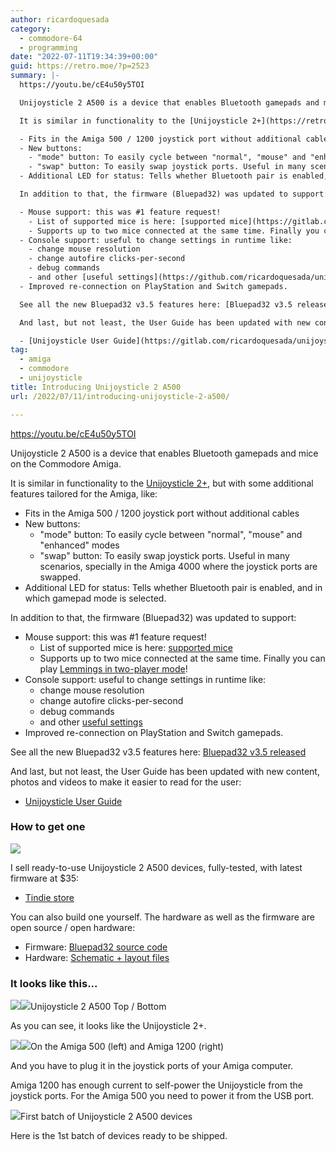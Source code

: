 ```yaml
---
author: ricardoquesada
category:
  - commodore-64
  - programming
date: "2022-07-11T19:34:39+00:00"
guid: https://retro.moe/?p=2523
summary: |-
  https://youtu.be/cE4u50y5TOI

  Unijoysticle 2 A500 is a device that enables Bluetooth gamepads and mice on the Commodore Amiga.

  It is similar in functionality to the [Unijoysticle 2+](https://retro.moe/2021/10/20/introducing-unijoysticle-2/), but with some additional features tailored for the Amiga, like:

  - Fits in the Amiga 500 / 1200 joystick port without additional cables
  - New buttons:
    - "mode" button: To easily cycle between "normal", "mouse" and "enhanced" modes
    - "swap" button: To easily swap joystick ports. Useful in many scenarios, specially in the Amiga 4000 where the joystick ports are swapped.
  - Additional LED for status: Tells whether Bluetooth pair is enabled, and in which gamepad mode is selected.

  In addition to that, the firmware (Bluepad32) was updated to support:

  - Mouse support: this was #1 feature request!
    - List of supported mice is here: [supported mice](https://gitlab.com/ricardoquesada/bluepad32/-/blob/main/docs/supported_mice.md)
    - Supports up to two mice connected at the same time. Finally you can play [Lemmings in two-player mode](https://lemmings.fandom.com/wiki/Lemmings_two-player)!
  - Console support: useful to change settings in runtime like:
    - change mouse resolution
    - change autofire clicks-per-second
    - debug commands
    - and other [useful settings](https://github.com/ricardoquesada/unijoysticle2/blob/main/docs/user_guide.md#console)
  - Improved re-connection on PlayStation and Switch gamepads.

  See all the new Bluepad32 v3.5 features here: [Bluepad32 v3.5 released](https://retro.moe/2022/07/10/bluepad32-v3-5-released/)

  And last, but not least, the User Guide has been updated with new content, photos and videos to make it easier to read for the user:

  - [Unijoysticle User Guide](https://gitlab.com/ricardoquesada/unijoysticle2/-/blob/main/docs/user_guide.md)
tag:
  - amiga
  - commodore
  - unijoysticle
title: Introducing Unijoysticle 2 A500
url: /2022/07/11/introducing-unijoysticle-2-a500/

---
```

https://youtu.be/cE4u50y5TOI

Unijoysticle 2 A500 is a device that enables Bluetooth gamepads and mice on the Commodore Amiga.

It is similar in functionality to the [Unijoysticle 2+](/2021/10/20/introducing-unijoysticle-2/), but with some additional features tailored for the Amiga, like:

- Fits in the Amiga 500 / 1200 joystick port without additional cables
- New buttons:
  - "mode" button: To easily cycle between "normal", "mouse" and "enhanced" modes
  - "swap" button: To easily swap joystick ports. Useful in many scenarios, specially in the Amiga 4000 where the joystick ports are swapped.
- Additional LED for status: Tells whether Bluetooth pair is enabled, and in which gamepad mode is selected.

In addition to that, the firmware (Bluepad32) was updated to support:

- Mouse support: this was #1 feature request!
  - List of supported mice is here: [supported mice](https://gitlab.com/ricardoquesada/bluepad32/-/blob/main/docs/supported_mice.md)
  - Supports up to two mice connected at the same time. Finally you can play [Lemmings in two-player mode](https://lemmings.fandom.com/wiki/Lemmings_two-player)!
- Console support: useful to change settings in runtime like:
  - change mouse resolution
  - change autofire clicks-per-second
  - debug commands
  - and other [useful settings](https://github.com/ricardoquesada/unijoysticle2/blob/main/docs/user_guide.md#console)
- Improved re-connection on PlayStation and Switch gamepads.

See all the new Bluepad32 v3.5 features here: [Bluepad32 v3.5 released](/2022/07/10/bluepad32-v3-5-released/)

And last, but not least, the User Guide has been updated with new content, photos and videos to make it easier to read for the user:

- [Unijoysticle User Guide](https://gitlab.com/ricardoquesada/unijoysticle2/-/blob/main/docs/user_guide.md)

### How to get one

[![](https://d2ss6ovg47m0r5.cloudfront.net/badges/tindie-mediums.png)](https://www.tindie.com/stores/riq)

I sell ready-to-use Unijoysticle 2 A500 devices, fully-tested, with latest firmware at $35:

- [Tindie store](https://www.tindie.com/stores/riq/)

You can also build one yourself. The hardware as well as the firmware are open source / open hardware:

- Firmware: [Bluepad32 source code](https://gitlab.com/ricardoquesada/bluepad32)
- Hardware: [Schematic + layout files](https://gitlab.com/ricardoquesada/unijoysticle2)

### It looks like this...

![](https://lh3.googleusercontent.com/pw/AM-JKLXEB6NQ-lr54G6cPEVQJ9i1OGR0XWLVYsjCs4Sc_883w-gYvwnUOPlH2wnzM0ibH48Y6QGAAIRO9pnfTxDsdQqY7JHBKzJPzOOY8Cin6t9sSjHvx94k1VZLdTh1Fkknum6nIR0z1pAMz69txQRV7qQksg=-no)![](https://lh3.googleusercontent.com/pw/AM-JKLW5qsAbY1huArTcbcPwX7efeduG5PPmFWHEZCNhX4Pmys9zGJQNM3-hRsKJ04nVNKdEZfjC53SSJZkn1mfdakUfP9kEAUqNCxaBVMAkz00a1AXELQXTBVJvCtkU6mM0MfkhSGh78bV1LMJbH2d_FuVGzg=-no)Unijoysticle 2 A500 Top / Bottom

As you can see, it looks like the Unijoysticle 2+.

![](https://lh3.googleusercontent.com/pw/AM-JKLXaYT5cZAJiQ0vVb9GtO63wEuC5N-UF9vsgtEJfOBidy1VxamBHY597--l3HI6kegh_drKgEwTXakEjHsJK8zH0ZuboajCvl15f4JU87sae1BEWXPESud15JRa0XHVJq00S-zsKc6ciBMuGIztlXBE_fw=-no)![](https://lh3.googleusercontent.com/pw/AM-JKLUbkGHJ-xKozP9BL9IthjTt2THc8QqGd3XDlp-8j-UEb49C_JapgrnYF1kQbhl5IxGoTx5nuPK7Z9z-u3P6KMY90uR28Y-FxJkDnoNJ4LWVECHsZIu9eYwjhK24rEGQ-vgJxUy5eYlU6LdqQv8irNmyGA=-no)On the Amiga 500 (left) and Amiga 1200 (right)

And you have to plug it in the joystick ports of your Amiga computer.

Amiga 1200 has enough current to self-power the Unijoysticle from the joystick ports. For the Amiga 500 you need to power it from the USB port.

![](https://lh3.googleusercontent.com/pw/AM-JKLWVVNGZSvmWeA5hCmnVXxc9tER8cR5gPGecYqizBzl61UZJxHiahfJOfO9cRfU9Kd-oHPYITwmGhUBPaJqgkGlEPZvSOTWtZTpEye1izDVzmqxNtz61pWZyn9mLEa-RMrcXwbLYXTKjKyYo7se1B0ImEg=-no)First batch of Unijoysticle 2 A500 devices

Here is the 1st batch of devices ready to be shipped.
